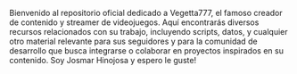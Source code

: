 Bienvenido al repositorio oficial dedicado a Vegetta777, el famoso creador de contenido y streamer de videojuegos. Aquí encontrarás diversos recursos relacionados con su trabajo, incluyendo scripts, datos, y cualquier otro material relevante para sus seguidores y 
para la comunidad de desarrollo que busca integrarse o colaborar en proyectos inspirados en su contenido.
Soy Josmar Hinojosa y espero le guste!
